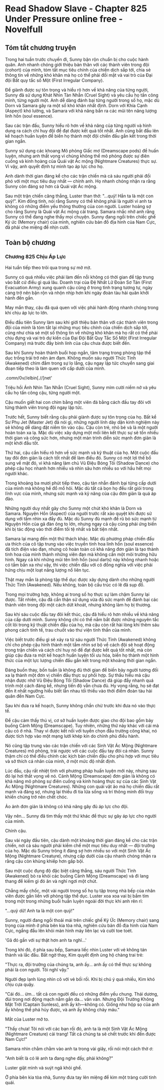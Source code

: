 # Read Shadow Slave - Chapter 825 Under Pressure online free - Novelfull

## Tóm tắt chương truyện

Trong hai tuần trước chuyến đi, Sunny bận rộn chuẩn bị cho cuộc hành quân. Anh nhanh chóng giới thiệu bản thân với các thành viên trong đội (cohort) của mình, tóm tắt mục tiêu chính của chiến dịch sắp tới, chia sẻ thông tin về những khó khăn mà họ có thể phải đối mặt và vai trò của Đại đội Bất quy tắc số Một (First Irregular Company).

Để giành được sự tôn trọng và hiểu rõ hơn về khả năng của từng người, Sunny đã sử dụng Khát Nhìn Tàn Nhẫn (Cruel Sight) và yêu cầu họ tấn công mình, từng người một. Anh dễ dàng đánh bại từng người trong số họ, mặc dù Dorn và Samara gây ra một số khó khăn nhất định. Dorn với Khía Cạnh (Aspect) khó lường, và Samara với khả năng bắn ra các mũi tên năng lượng linh hồn (soul essence).

Sau các trận đấu, Sunny hiểu rõ hơn về khả năng của từng người và hình dung ra cách chỉ huy đội để đạt được kết quả tốt nhất. Anh cũng bắt đầu lên kế hoạch huấn luyện để biến họ thành một đội chiến đấu gắn kết trong thời gian ngắn.

Sunny sử dụng các khoang Mô phỏng Giấc mơ (Dreamscape pods) để huấn luyện, nhưng anh thất vọng vì chúng không thể mô phỏng được sự điên cuồng và kinh hoàng của Quái vật Ác mộng (Nightmare Creatures) thực sự. Vì vậy, anh quyết định tự mình tạo áp lực cho họ.

Anh dành thời gian đáng kể cho các trận chiến mà cả sáu người phải đối phó với một mục tiêu duy nhất — chính anh. Họ nhanh chóng nhận ra rằng Sunny còn đáng sợ hơn cả Quái vật Ác mộng.

Sau một trận chiến căng thẳng, Luster than thở: "...quỷ! Hắn ta là một con quỷ!". Kim đồng tình, nói rằng Sunny có thể không phải là người vì anh ta không có những điểm yếu thông thường của con người. Luster hoảng sợ cho rằng Sunny là Quái vật Ác mộng cải trang. Samara nhắc nhở anh rằng Sunny có thể đang nghe thấy mọi chuyện. Sunny đang ngồi trên chiếc ghế Ký ức (Memory chair) của mình, nghiên cứu bản đồ địa hình của Nam Cực, đã phải che miệng để nhịn cười.

## Toàn bộ chương

### Chương 825 Chịu Áp Lực

Hai tuần tiếp theo trôi qua trong sự mờ mịt.

Sunny có quá nhiều việc phải làm đến nỗi không có thời gian để tập trung vào bất cứ điều gì quá lâu. Doanh trại của Đệ Nhất Lữ Đoàn Sơ Tán (First Evacuation Army) xung quanh cậu cũng ở trong tình trạng tương tự, ngày càng trở nên bận rộn và nhộn nhịp hơn khi ngày đoàn tàu hải quân khởi hành đến gần.

May mắn thay, cậu đã quá quen với việc phải hành động nhanh chóng trong khi chịu áp lực to lớn.

Điều đầu tiên Sunny làm sau khi giới thiệu bản thân với các thành viên trong đội của mình là tóm tắt lại những mục tiêu chính của chiến dịch sắp tới, cũng như chia sẻ một số thông tin về những khó khăn mà họ rất có thể phải chịu đựng và vai trò dự kiến của Đại Đội Bất Quy Tắc Số Một (First Irregular Company) mà trước đây binh lính của cậu chưa được biết đến.

Sau khi Sunny hoàn thành buổi họp ngắn, tâm trạng trong phòng tập thể dục trống trải trở nên ảm đạm. Không muốn sáu người Thức Tỉnh (Awakened) chìm đắm trong sự lo lắng, cậu ngay lập tức chuyển sang giai đoạn tiếp theo là làm quen với cấp dưới của mình.

.comn/0v//elbin[.//]net'

Triệu hồi Ánh Nhìn Tàn Nhẫn (Cruel Sight), Sunny mỉm cười niềm nở và yêu cầu họ tấn công cậu, từng người một.

Cậu muốn giết hai con chim bằng một viên đá bằng cách đấu tay đôi với từng thành viên trong đội ngay lập tức.

Trước hết, Sunny biết rằng cậu phải giành được sự tôn trọng của họ. Bất kể Sư Phụ Jet (Master Jet) đã nói gì, những người lính dày dặn kinh nghiệm này sẽ không dễ dàng đặt niềm tin vào cậu. Cậu còn trẻ, nhỏ bé và là một người hoàn toàn xa lạ. Mặc dù việc xây dựng một mối liên kết thực sự sẽ tốn nhiều thời gian và công sức hơn, nhưng một màn trình diễn sức mạnh đơn giản là một khởi đầu tốt.

Thứ hai, cậu cần hiểu rõ hơn về sức mạnh và kỹ thuật của họ. Một cuộc đấu tay đôi đơn giản là cách tốt nhất để làm điều đó. Sunny có một lợi thế bổ sung về mặt đó, vì khả năng làm chủ Vũ Điệu Bóng Tối (Shadow Dance) cho phép cậu học nhanh hơn nhiều và nhìn sâu hơn nhiều so với hầu hết mọi người khác.

Trong khoảng ba mươi phút tiếp theo, cậu tàn nhẫn đánh bại từng cấp dưới của mình mà không hề đổ mồ hôi. Mặc dù tất cả bọn họ đều rất giỏi trong lĩnh vực của mình, nhưng sức mạnh và kỹ năng của cậu đơn giản là quá áp đảo.

Những người duy nhất gây cho Sunny một chút khó khăn là Dorn và Samara. Nguyện Hồn (Aspect) của người trước rất xảo quyệt khi được sử dụng với tầm nhìn xa đầy đủ. Mặc dù Sunny đủ mạnh để rũ bỏ sức mạnh từ Nguyện Hồn của gã đàn ông to lớn, nhưng ngay cả cậu cũng phải ứng biến khi bị tác động vào thời điểm tồi tệ nhất và bất tiện nhất.

Samara lại mang đến một thử thách khác. Mặc dù phương pháp chiến đấu ưa thích của cô tập trung vào việc truyền tinh hoa linh hồn (soul essence) đã tích điện vào đạn, nhưng cô hoàn toàn có khả năng đơn giản là tạo thành tinh hoa của mình thành những viên đạn mà không cần một môi trường hữu hình. Ngay cả khi những mũi tên linh hồn (soul darts) này không nhanh hoặc có tầm bắn xa như vậy, thì việc chiến đấu với cô đồng nghĩa với việc phải hứng chịu một loạt năng lượng nổ liên tục.

Thật may mắn là phòng tập thể dục được xây dựng dành cho những người Thức Tỉnh (Awakened). Nếu không, toàn bộ cấu trúc có lẽ đã sụp đổ.

Trong mọi trường hợp, không ai trong số họ thực sự làm chậm Sunny lại được. Tất nhiên, cậu đã cẩn thận sử dụng vừa đủ sức mạnh để đánh bại các thành viên trong đội một cách dứt khoát, nhưng không làm họ bị thương.

Sau khi sáu cuộc đấu tay đôi kết thúc, cậu đã hiểu rõ hơn nhiều về khả năng của cấp dưới mình. Sunny không chỉ có thể nắm bắt được những nguyên tắc cốt lõi trong kỹ thuật chiến đấu của họ, mà cậu còn rất hài lòng khi thêm sáu phong cách tinh tế, trau chuốt vào thư viện tinh thần của mình.

Việc biết trước điều gì sẽ xảy ra từ sáu người Thức Tỉnh (Awakened) không chỉ cho phép cậu hình thành một tầm nhìn sơ bộ về cách đội sẽ hoạt động trong trận chiến và cách chỉ huy nó để đạt được kết quả tốt nhất, mà còn giúp cậu đưa ra một kế hoạch huấn luyện tối ưu hóa, biến họ thành một hình thức của một lực lượng chiến đấu gắn kết trong một khoảng thời gian ngắn.

Đáng buồn thay, bốn tuần là không đủ thời gian để biến bảy người tương đối xa lạ thành một đơn vị chiến đấu thực sự phối hợp. Sự thấu hiểu mà cậu nhận được nhờ Vũ Điệu Bóng Tối (Shadow Dance) đã giúp đẩy nhanh quá trình một cách đáng kể, nhưng tiến độ vẫn chưa đủ. Hy vọng rằng, họ sẽ đạt đến ít nhất ngưỡng hiểu biết lẫn nhau tối thiểu vào thời điểm đoàn tàu hải quân đến Nam Cực.

Sau khi đưa ra kế hoạch, Sunny không chần chừ trước khi đưa nó vào thực tế.

Để cậu cảm thấy thú vị, cơ sở huấn luyện được giao cho đội bao gồm bảy buồng Cảnh Mộng (Dreamscape). Tuy nhiên, những thứ này khác với cái mà cậu có ở nhà. Thay vì được kết nối với tuyển chọn đấu trường công khai, nó được tích hợp vào một mạng lưới khép kín do chính phủ điều hành.

Nó cũng tập trung vào các trận chiến với các Sinh Vật Ác Mộng (Nightmare Creatures) mô phỏng, trái ngược với các cuộc đấu tay đôi cá nhân. Sunny thậm chí có thể điều chỉnh các kịch bản chiến đấu cho phù hợp với mục tiêu và sở thích cá nhân của mình, ở một mức độ nhất định.

Lúc đầu, cậu rất nhiệt tình với phương pháp huấn luyện mới này, nhưng sau đó lại hơi thất vọng về nó. Cảnh Mộng (Dreamscape) đơn giản là không có khả năng mô phỏng sự điên cuồng và kinh hoàng thực sự của các Sinh Vật Ác Mộng (Nightmare Creatures). Những con quái vật ảo mà họ chiến đấu rất mạnh và đáng sợ, nhưng lại thiếu đi tia lửa sống và trí thông minh đồi trụy khiến chúng trở nên chết chóc.

Ảo ảnh đơn giản là không có khả năng gây đủ áp lực cho đội.

Vậy nên… Sunny đã tìm thấy một thứ khác để thực sự gây áp lực cho người của mình.

Chính cậu.

Sau vài ngày đầu tiên, cậu dành một khoảng thời gian đáng kể cho các trận chiến, nơi cả sáu người phải kiềm chế một mục tiêu duy nhất — đội trưởng của họ. Mặc dù Sunny trông ít đáng sợ hơn nhiều so với một Sinh Vật Ác Mộng (Nightmare Creature), nhưng cấp dưới của cậu nhanh chóng nhận ra rằng cậu còn khủng khiếp hơn gấp bội.

Sau một cuộc đụng độ đặc biệt căng thẳng, sáu người Thức Tỉnh (Awakened) bò ra khỏi các buồng Cảnh Mộng (Dreamscape) và đi lang thang để kiếm gì đó ăn và nghỉ ngơi một chút.

Chẳng mấy chốc, một vài người trong số họ tụ tập trong nhà bếp của nhân viên được gắn liền với phòng tập thể dục. Luster xoa xoa vai bị bầm tím trong một trong những buổi huấn luyện ngoài đời thực khi anh rên rỉ:

"...quỷ dữ! Anh ta là một con quỷ!"

Sunny, người đang ngồi thoải mái trên chiếc ghế Ký Ức (Memory chair) sang trọng của mình ở phía bên kia tòa nhà, nghiên cứu bản đồ địa hình của Nam Cực, ngẩng đầu lên khỏi màn hình máy liên lạc và cười toe toét.

'Gã đó gần với sự thật hơn anh ta nghĩ...'

Trong khi đó, ở phía sau bếp, Samara liếc nhìn Luster với vẻ không tán thành và lắc đầu. Bất ngờ thay, Kim quyết định ủng hộ chàng trai trẻ:

"Thực ra, đội trưởng của chúng ta, anh ấy… anh ấy có thể thực sự không phải là con người. Tôi nghĩ vậy."

Người đẹp lạnh lùng nhìn cô với vẻ bối rối. Khi bị chú ý quá nhiều, Kim khó chịu cựa quậy.

"Cái đó… ừm… tất cả con người đều có những điểm yếu chung. Thái dương, đùi trong nơi động mạch nằm gần da… vân vân. Nhưng Đội Trưởng Không Mặt Trời (Captain Sunless), anh ấy kh—không có. Giống như hộp sọ của anh ấy không thể phá hủy được, và anh ấy không chảy máu."

Mắt của Luster mở to.

"Thấy chưa! Tôi nói với các bạn rồi đó, anh ta là một Sinh Vật Ác Mộng (Nightmare Creature) cải trang! Tất cả chúng ta sẽ chết trước khi đến được Nam Cực!"

Samara nhìn chằm chằm vào anh ta trong vài giây, rồi nói một cách thờ ơ:

"Anh biết là có lẽ anh ta đang nghe đấy, phải không?"

Luster giật mình và suýt ngã khỏi ghế.

Ở phía bên kia tòa nhà, Sunny đưa tay lên miệng để kìm một tràng cười tinh quái.